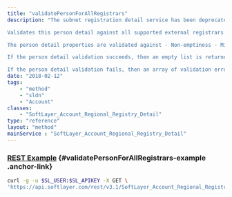 ```yaml
---
title: "validatePersonForAllRegistrars"
description: "The subnet registration detail service has been deprecated. 

Validates this person detail against all supported external registrars (APNIC/ARIN/RIPE). The validation uses the most restrictive rules ensuring that any person detail passing this validation would be acceptable to any supported registrar. 

The person detail properties are validated against - Non-emptiness - Minimum length - Maximum length - Maximum words - Supported characters - Format of data 

If the person detail validation succeeds, then an empty list is returned indicating no errors were found and that this person detail would work against all three registrars during a subnet registration. 

If the person detail validation fails, then an array of validation errors (SoftLayer_Container_Message[]) is returned. Each message container contains error messages grouped by property type and a message type indicating the person detail property type object which failed validation. It is possible to create a subnet registration using a person detail which does not pass this validation, but at least one registrar would reject it for being invalid. "
date: "2018-02-12"
tags:
    - "method"
    - "sldn"
    - "Account"
classes:
    - "SoftLayer_Account_Regional_Registry_Detail"
type: "reference"
layout: "method"
mainService : "SoftLayer_Account_Regional_Registry_Detail"
---
```


### [REST Example](#validatePersonForAllRegistrars-example) <a href="/article/rest/"><i class="fas fa-question"></i></a> {#validatePersonForAllRegistrars-example .anchor-link} 
```bash
curl -g -u $SL_USER:$SL_APIKEY -X GET \
'https://api.softlayer.com/rest/v3.1/SoftLayer_Account_Regional_Registry_Detail/{SoftLayer_Account_Regional_Registry_DetailID}/validatePersonForAllRegistrars'
```
